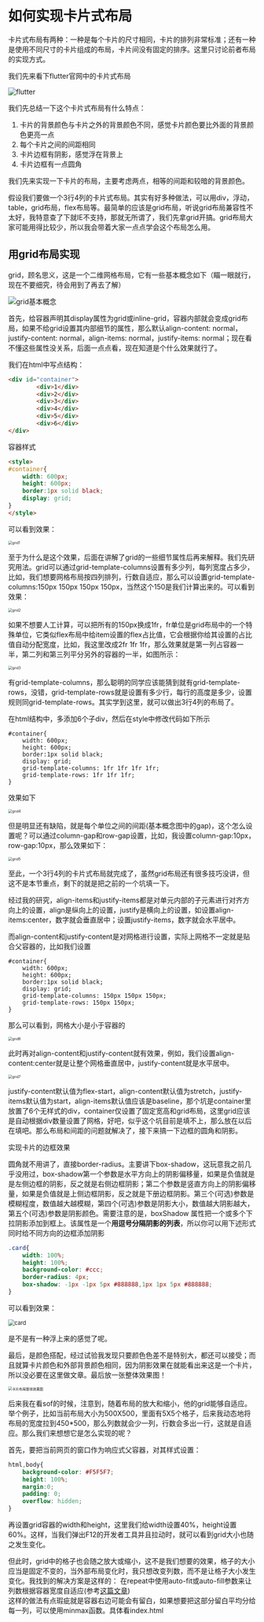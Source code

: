 # 如何实现卡片式布局

卡片式布局有两种：一种是每个卡片的尺寸相同，卡片的排列非常标准；还有一种是使用不同尺寸的卡片组成的布局，卡片间没有固定的排序。这里只讨论前者布局的实现方式。

我们先来看下flutter官网中的卡片式布局

![flutter](.\images\flutter.jpg)

我们先总结一下这个卡片式布局有什么特点：

1. 卡片的背景颜色与卡片之外的背景颜色不同，感觉卡片颜色要比外面的背景颜色更亮一点
2. 每个卡片之间的间距相同
3. 卡片边框有阴影，感觉浮在背景上
4. 卡片边框有一点圆角

我们先来实现一下卡片的布局，主要考虑两点，相等的间距和较暗的背景颜色。

假设我们要做一个3行4列的卡片式布局。其实有好多种做法，可以用div，浮动，table，grid布局，flex布局等。最简单的应该是grid布局，听说grid布局兼容性不太好，我特意查了下就IE不支持，那就无所谓了，我们先拿grid开搞。grid布局大家可能用得比较少，所以我会带着大家一点点学会这个布局怎么用。

## 用grid布局实现

grid，顾名思义，这是一个二维网格布局，它有一些基本概念如下（瞄一眼就行，现在不要细究，待会用到了再去了解）

![grid基本概念](.\images\grid基本概念.jpg)

首先，给容器声明其display属性为grid或inline-grid，容器内部就会变成grid布局，如果不给grid设置其内部细节的属性，那么默认align-content: normal，justify-content: normal，align-items: normal，justify-items: normal；现在看不懂这些属性没关系，后面一点点看，现在知道是个什么效果就行了。

我们在html中写点结构：

```html
<div id="container">
        <div>1</div>
        <div>2</div>
        <div>3</div>
        <div>4</div>
        <div>5</div>
        <div>6</div>
</div>
```

容器样式

```html
<style>
#container{
    width: 600px;
    height: 600px;
    border:1px solid black;
    display: grid;
}
</style>
```

可以看到效果：

<img src=".\images\grid1.jpg" alt="grid1" style="zoom:50%;" />

至于为什么是这个效果，后面在讲解了grid的一些细节属性后再来解释。我们先研究用法。grid可以通过grid-template-columns设置有多少列，每列宽度占多少，比如，我们想要网格布局按四列排列，行数自适应，那么可以设置grid-template-columns:150px 150px 150px 150px，当然这个150是我们计算出来的。可以看到效果：

<img src=".\images\grid2.jpg" alt="grid2" style="zoom:50%;" />

如果不想要人工计算，可以把所有的150px换成1fr，fr单位是grid布局中的一个特殊单位，它类似flex布局中给item设置的flex占比值，它会根据你给其设置的占比值自动分配宽度，比如，我这里改成2fr 1fr 1fr，那么效果就是第一列占容器一半，第二列和第三列平分另外的容器的一半，如图所示：

<img src=".\images\grid3.jpg" alt="grid3" style="zoom:50%;" />

有grid-template-columns，那么聪明的同学应该能猜到就有grid-template-rows，没错，grid-template-rows就是设置有多少行，每行的高度是多少，设置规则同grid-template-rows。其实学到这里，就可以做出3行4列的布局了。

在html结构中，多添加6个子div，然后在style中修改代码如下所示

```
#container{
    width: 600px;
    height: 600px;
    border:1px solid black;
    display: grid;
    grid-template-columns: 1fr 1fr 1fr 1fr;
    grid-template-rows: 1fr 1fr 1fr;
}
```

效果如下

<img src=".\images\grid4.jpg" alt="grid4" style="zoom:50%;" />

但是明显还有缺陷，就是每个单位之间的间距(基本概念图中的gap)，这个怎么设置呢？可以通过column-gap和row-gap设置，比如，我设置column-gap:10px，row-gap:10px，那么效果如下：

<img src=".\images\grid5.jpg" alt="grid5" style="zoom:50%;" />

至此，一个3行4列的卡片式布局就完成了，虽然grid布局还有很多技巧没讲，但这不是本节重点，剩下的就是把之前的一个坑填一下。

经过我的研究，align-items和justify-items都是对单元内部的子元素进行对齐方向上的设置，align是纵向上的设置，justify是横向上的设置，如设置align-items:center，数字就会垂直居中；设置justify-items，数字就会水平居中。

而align-content和justify-content是对网格进行设置，实际上网格不一定就是贴合父容器的，比如我们设置

```
#container{
    width: 600px;
    height: 600px;
    border:1px solid black;
    display: grid;
    grid-template-columns: 150px 150px 150px;
    grid-template-rows: 150px 150px;
}
```

那么可以看到，网格大小是小于容器的

<img src=".\images\grid6.jpg" alt="grid6" style="zoom:50%;" />

此时再对align-content和justify-content就有效果，例如，我们设置align-content:center就是让整个网格垂直居中，justify-content就是水平居中。

<img src=".\images\grid7.jpg" alt="grid7" style="zoom:50%;" />

justify-content默认值为flex-start，align-content默认值为stretch，justify-items默认值为start，align-items默认值应该是baseline，那个坑是container里放置了6个无样式的div，container仅设置了固定宽高和grid布局，这里grid应该是自动根据div数量设置了网格，好吧，似乎这个坑目前是填不上，那么放在以后在填吧。那么布局和间距的问题就解决了，接下来搞一下边框的圆角和阴影。

实现卡片的边框效果

圆角就不用讲了，直接border-radius。主要讲下box-shadow，这玩意我之前几乎没用过，box-shadow第一个参数是水平方向上的阴影偏移量，如果是负值就是是左侧边框的阴影，反之就是右侧边框阴影；第二个参数是竖直方向上的阴影偏移量，如果是负值就是上侧边框阴影，反之就是下册边框阴影。第三个(可选)参数是模糊程度，数值越大越模糊，第四个(可选)参数是阴影大小，数值越大阴影越大，第五个(可选)参数是阴影颜色。需要注意的是，boxShadow 属性把一个或多个下拉阴影添加到框上。该属性是一个**用逗号分隔阴影的列表**，所以你可以用下述形式同时给不同方向的边框添加阴影

```css
.card{
    width: 100%;
    height: 100%;
    background-color: #ccc;
    border-radius: 4px;
    box-shadow: -1px -1px 5px #888888,1px 1px 5px #888888;
}
```

可以看到效果：

<img src=".\images\card.jpg" alt="card" style="zoom: 80%;" />

是不是有一种浮上来的感觉了呢。

最后，是颜色搭配，经过试验我发现只要颜色色差不是特别大，都还可以接受；而且就算卡片颜色和外部背景颜色相同，因为阴影效果在就能看出来这是一个卡片，所以没必要在这里做文章。最后放一张整体效果图！

<img src=".\images\卡片布局整体效果图.jpg" alt="卡片布局整体效果图" style="zoom:50%;" />

后来我在看sof的时候，注意到，随着布局的放大和缩小，他的grid能够自适应。举个例子，比如当前布局大小为500X500，里面有5X5个格子，后来我动态地将布局的宽度拉到450*500，那么列数就会少一列，行数会多出一行，这就是自适应。那么我们来想想它是怎么实现的呢？

首先，要把当前网页的窗口作为响应式父容器，对其样式设置：

```css
html,body{
    background-color: #F5F5F7;
    height: 100%;
    margin:0;
    padding: 0;
    overflow: hidden;
}
```

再设置grid容器的width和height，这里我们给width设置40%，height设置60%。这样，当我们弹出F12的开发者工具并且拉动时，就可以看到grid大小也随之发生变化。

但此时，grid中的格子也会随之放大或缩小，这不是我们想要的效果，格子的大小应当是固定不变的，当外部布局变化时，我只想改变列数，而不是让格子大小发生变化。我找到的解决方案是这样的：
在repeat中使用auto-fit或auto-fill参数来让列数根据容器宽度自适应(参考[这篇文章](https://blog.csdn.net/weixin_42190844/article/details/109579915))  
这样的做法有点瑕疵就是容器右边可能会有留白，如果想要把这部分留白平均分给每一列，可以使用minmax函数。具体看index.html